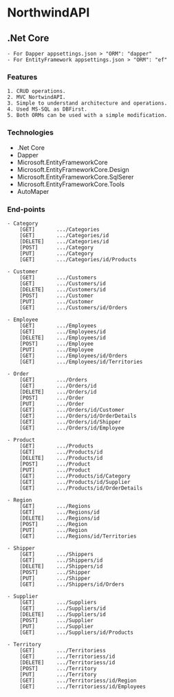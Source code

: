 # NorthwindAPI
## .Net Core
    - For Dapper appsettings.json > "ORM": "dapper"
    - For EntityFramework appsettings.json > "ORM": "ef"
### Features
    1. CRUD operations.
    2. MVC NortwindAPI.
    3. Simple to understand architecture and operations.
    4. Used MS-SQL as DBFirst.
    5. Both ORMs can be used with a simple modification.

### Technologies
- .Net Core
- Dapper
- Microsoft.EntityFrameworkCore
- Microsoft.EntityFrameworkCore.Design
- Microsoft.EntityFrameworkCore.SqlSerer
- Microsoft.EntityFrameworkCore.Tools
- AutoMaper

### End-points
    - Category
        [GET]       .../Categories
        [GET]       .../Categories/id
        [DELETE]    .../Categories/id
        [POST]      .../Category
        [PUT]       .../Category
        [GET]       .../Categories/id/Products

    - Customer
        [GET]       .../Customers
        [GET]       .../Customers/id
        [DELETE]    .../Customers/id
        [POST]      .../Customer
        [PUT]       .../Customer
        [GET]       .../Customers/id/Orders

    - Employee
        [GET]       .../Employees
        [GET]       .../Employees/id
        [DELETE]    .../Employees/id
        [POST]      .../Employee
        [PUT]       .../Employee
        [GET]       .../Employees/id/Orders
        [GET]       .../Employees/id/Territories

    - Order
        [GET]       .../Orders
        [GET]       .../Orders/id
        [DELETE]    .../Orders/id
        [POST]      .../Order
        [PUT]       .../Order
        [GET]       .../Orders/id/Customer
        [GET]       .../Orders/id/OrderDetails
        [GET]       .../Orders/id/Shipper
        [GET]       .../Orders/id/Employee

    - Product
        [GET]       .../Products
        [GET]       .../Products/id
        [DELETE]    .../Products/id
        [POST]      .../Product
        [PUT]       .../Product
        [GET]       .../Products/id/Category
        [GET]       .../Products/id/Supplier
        [GET]       .../Products/id/OrderDetails

    - Region
        [GET]       .../Regions
        [GET]       .../Regions/id
        [DELETE]    .../Regions/id
        [POST]      .../Region
        [PUT]       .../Region
        [GET]       .../Regions/id/Territories

    - Shipper
        [GET]       .../Shippers
        [GET]       .../Shippers/id
        [DELETE]    .../Shippers/id
        [POST]      .../Shipper
        [PUT]       .../Shipper
        [GET]       .../Shippers/id/Orders

    - Supplier
        [GET]       .../Suppliers
        [GET]       .../Suppliers/id
        [DELETE]    .../Suppliers/id
        [POST]      .../Supplier
        [PUT]       .../Supplier
        [GET]       .../Suppliers/id/Products
        
    - Territory
        [GET]       .../Territoriess
        [GET]       .../Territoriess/id
        [DELETE]    .../Territoriess/id
        [POST]      .../Territory
        [PUT]       .../Territory
        [GET]       .../Territoriess/id/Region
        [GET]       .../Territoriess/id/Employees